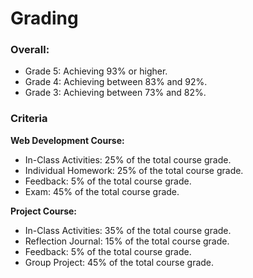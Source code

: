 # Grading

### Overall:

- Grade 5: Achieving 93% or higher.
- Grade 4: Achieving between 83% and 92%.
- Grade 3: Achieving between 73% and 82%.

### Criteria 

**Web Development Course:**

- In-Class Activities: 25% of the total course grade.
- Individual Homework: 25% of the total course grade.
- Feedback: 5% of the total course grade.
- Exam: 45% of the total course grade.

**Project Course:**

- In-Class Activities: 35% of the total course grade.
- Reflection Journal: 15% of the total course grade.
- Feedback: 5% of the total course grade.
- Group Project: 45% of the total course grade.